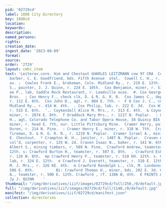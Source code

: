 ```yaml
---
pid: '02729cd'
label: 1888 City Directory
key: 1888cd
location: 
keywords: 
description: 
named_persons: 
rights: 
creation_date: 
ingest_date: '2023-08-09'
format: 
source: 
order: '2729'
layout: cmhc_item
text: 'Leiterav.core. Him and Chestaut GHARLES LEITZMANN cow 97 CRA  Cowdry Ezra H.,
  barber, C. E. Goodfriend, bds. Fifth Avenue  otel.  Cowell C. H., r. 405 Harrison
  av. ;  Cowles Frank E., brakeman, Colo. Midland Ry., r. 219 E. 12th.  Cowles William
  S., painter, J. J. Quinn, r. 224 E. 10th.  Cox Benjamin, miner, r. 515 E. 6th.  Cox
  oe P., lab, Saddle Rock Restaurant, r. Leadville ouse.  #. Cox George, lab, Younger
  Bros.  ; Cox Henry F., check clk, D. & R. G. R. R.  Cox James C., depy. sheriff,
  r. 112 E. 8th.  Cox John D., agt, r. 804 E. 7th. ~  F 6 Cox J. C., conductor, Colo.
  Midland Ry., r. 414 W. 4th.  . Cox Philip, lab, r. 222 E. 3d.  Cox William H., miner,
  r. 515 E. 6th.  ’.. Coykendall Alice M. Mrs., r. 313 E. 4th.  & Coyne James W.,
  miner, r. 2074 E. 8th.  f Oraddock Mary Mrs., r. 1217 N. Poplar.  : CRAGG JAMES
  H., agt, Colorado Telephone Co. and Tabor Opera House, 38 Quincy BIk.  Craig Robert,
  miner, r. head E. 7th, nur. Little Pittsburg Mine.  Cramer Harry, painter, A. M.
  Ovren, r. 214 N. Pine.  : Cramer Henry E., miner, r. 318 W. 7th.  Cramer Hugh N.,
  fireman, D. & R. G. R. R., r. 1219 N. Poplar.  Cramer Israel A., mining, r. 148
  E. Chestnut.  * Crampton W. H., janitor, r. 1407 N. Poplar.  Craven Anderson H.,
  col’d, carpenter, r. 135 W. 2d. Craven Isaac N., baker, r. 141 W. 6th. Crawford
  Albert S., mining timbers, r. 509 N. Pine,  Crawford Andrew, teamster, r. 500 E.
  12th. s: Crawford Burton H., teamster, r. 507 E. 8th.  . Crawford Esker H., mining,
  r. 126 W. 8th.  mp Crawferd Henry P., teamster, r. 510 EH. 12th. s. Crawford John,
  lab, r. 324 E. 12th.  e Crawford J. Everett, teamster, r. 510 E. 12th. '': Crawford
  M. J. Mrs., r. 326 KE. 4th.  m Crawford Randolph L., clk, M. Londoner & Co., r.
  506 E. 8th.          Bi: Crawford Thomas H., miner, bds. 202 E. 3d. Crawford Wilmer
  A., teamster, r. 500 E. 12th. Crawford , rT. 1386 W, 4th.  E PAINTS AND OILS, xasrAiexsx
  Jy J. QUINN    '
thumbnail: "/img/derivatives/iiif/images/02729cd/full/250,/0/default.jpg"
full: "/img/derivatives/iiif/images/02729cd/full/1140,/0/default.jpg"
manifest: "/img/derivatives/iiif/02729cd/manifest.json"
collection: directories
---
```


